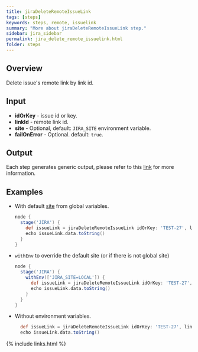 ```yaml
---
title: jiraDeleteRemoteIssueLink
tags: [steps]
keywords: steps, remote, issuelink
summary: "More about jiraDeleteRemoteIssueLink step."
sidebar: jira_sidebar
permalink: jira_delete_remote_issuelink.html
folder: steps
---
```


## Overview

Delete issue's remote link by link id.

## Input

* **idOrKey** - issue id or key.
* **linkId** - remote link id.
* **site** - Optional, default: `JIRA_SITE` environment variable.
* **failOnError** - Optional. default: `true`.

## Output

Each step generates generic output, please refer to this [link](config.html#common-response--error-handling) for more information.

## Examples

* With default [site](config#environment-variables) from global variables.

  ```groovy
  node {
    stage('JIRA') {
      def issueLink = jiraDeleteRemoteIssueLink idOrKey: 'TEST-27', linkId: '10000'
      echo issueLink.data.toString()
    }
  }
  ```
* `withEnv` to override the default site (or if there is not global site)

  ```groovy
  node {
    stage('JIRA') {
      withEnv(['JIRA_SITE=LOCAL']) {
        def issueLink = jiraDeleteRemoteIssueLink idOrKey: 'TEST-27', linkId: '10000'
        echo issueLink.data.toString()
      }
    }
  }
  ```
* Without environment variables.

  ```groovy
    def issueLink = jiraDeleteRemoteIssueLink idOrKey: 'TEST-27', linkId: '10000', site: 'LOCAL', failOnError: false
    echo issueLink.data.toString()
  ```

{% include links.html %}
